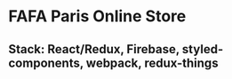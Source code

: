 # FAFA Paris Online Store

## Stack: React/Redux, Firebase, styled-components, webpack, redux-things